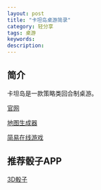 ```yaml
---
layout: post
title: "卡坦岛桌游简录"
category: 轻分享 
tags: 桌游
keywords: 
description: 
---
```


## 简介
卡坦岛是一款策略类回合制桌游。


[官网](http://www.catan.com)

[地图生成器](http://jkirschner.github.io/catan-randomizer)

[简易在线游戏](http://jerold.github.io/Catan)


## 推荐骰子APP

[3D骰子](https://play.google.com/store/apps/details?id=fr.sevenpixels.dice&hl=zh-CN)
